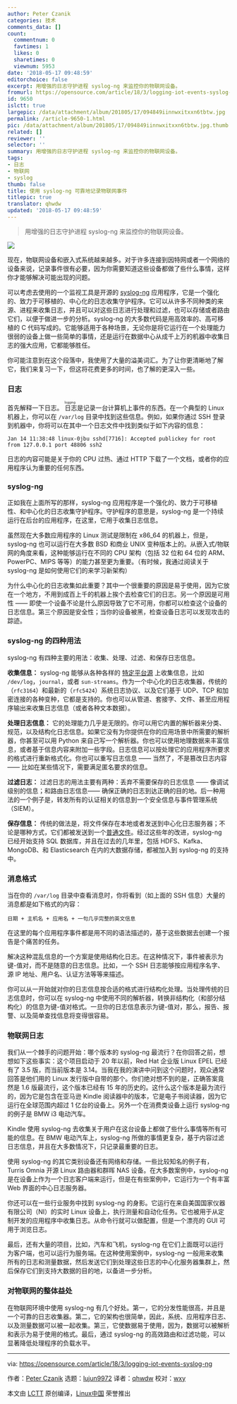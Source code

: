 ```yaml
---
author: Peter Czanik
categories: 技术
comments_data: []
count:
  commentnum: 0
  favtimes: 1
  likes: 0
  sharetimes: 0
  viewnum: 5953
date: '2018-05-17 09:48:59'
editorchoice: false
excerpt: 用增强的日志守护进程 syslog-ng 来监控你的物联网设备。
fromurl: https://opensource.com/article/18/3/logging-iot-events-syslog-ng
id: 9650
islctt: true
largepic: /data/attachment/album/201805/17/094849iinnwxitxxn6tbtw.jpg
permalink: /article-9650-1.html
pic: /data/attachment/album/201805/17/094849iinnwxitxxn6tbtw.jpg.thumb.jpg
related: []
reviewer: ''
selector: ''
summary: 用增强的日志守护进程 syslog-ng 来监控你的物联网设备。
tags:
- 日志
- 物联网
- syslog
thumb: false
title: 使用 syslog-ng 可靠地记录物联网事件
titlepic: true
translator: qhwdw
updated: '2018-05-17 09:48:59'
---
```



> 
> 用增强的日志守护进程 syslog-ng 来监控你的物联网设备。
> 
> 
> 


![](/data/attachment/album/201805/17/094849iinnwxitxxn6tbtw.jpg)


现在，物联网设备和嵌入式系统越来越多。对于许多连接到因特网或者一个网络的设备来说，记录事件很有必要，因为你需要知道这些设备都做了些什么事情，这样你才能够解决可能出现的问题。


可以考虑去使用的一个监视工具是开源的 [syslog-ng](https://syslog-ng.com/open-source-log-management) 应用程序，它是一个强化的、致力于可移植的、中心化的日志收集守护程序。它可以从许多不同种类的来源、进程来收集日志，并且可以对这些日志进行处理和过滤，也可以存储或者路由它们，以便于做进一步的分析。syslog-ng 的大多数代码是用高效率的、高可移植的 C 代码写成的。它能够适用于各种场景，无论你是将它运行在一个处理能力很弱的设备上做一些简单的事情，还是运行在数据中心从成千上万的机器中收集日志的强大应用，它都能够胜任。


你可能注意到在这个段落中，我使用了大量的溢美词汇。为了让你更清晰地了解它，我们来复习一下，但这将花费更多的时间，也了解的更深入一些。


### 日志


首先解释一下日志。<ruby> 日志 <rt>  logging </rt></ruby>是记录一台计算机上事件的东西。在一个典型的 Linux 机器上，你可以在 `/var/log` 目录中找到这些信息。例如，如果你通过 SSH 登录到机器中，你将可以在其中一个日志文件中找到类似于如下内容的信息：



```
Jan 14 11:38:48 linux-0jbu sshd[7716]: Accepted publickey for root from 127.0.0.1 port 48806 ssh2

```

日志的内容可能是关于你的 CPU 过热、通过 HTTP 下载了一个文档，或者你的应用程序认为重要的任何东西。


### syslog-ng


正如我在上面所写的那样，syslog-ng 应用程序是一个强化的、致力于可移植性、和中心化的日志收集守护程序。守护程序的意思是，syslog-ng 是一个持续运行在后台的应用程序，在这里，它用于收集日志信息。


虽然现在大多数应用程序的 Linux 测试是限制在 x86\_64 的机器上，但是，syslog-ng 也可以运行在大多数 BSD 和商业 UNIX 变种版本上的。从嵌入式/物联网的角度来看，这种能够运行在不同的 CPU 架构（包括 32 位和 64 位的 ARM、PowerPC、MIPS 等等）的能力甚至更为重要。（有时候，我通过阅读关于 syslog-ng 是如何使用它们的来学习新架构）


为什么中心化的日志收集如此重要？其中一个很重要的原因是易于使用，因为它放在一个地方，不用到成百上千的机器上挨个去检查它们的日志。另一个原因是可用性 —— 即使一个设备不论是什么原因导致了它不可用，你都可以检查这个设备的日志信息。第三个原因是安全性；当你的设备被黑，检查设备日志可以发现攻击的踪迹。


### syslog-ng 的四种用法


syslog-ng 有四种主要的用法：收集、处理、过滤、和保存日志信息。


**收集信息：** syslog-ng 能够从各种各样的 [特定平台源](https://syslog-ng.com/documents/html/syslog-ng-ose-latest-guides/en/syslog-ng-ose-guide-admin/html/sources.html) 上收集信息，比如 `/dev/log`，`journal`，或者 `sun-streams`。作为一个中心化的日志收集器，传统的（`rfc3164`）和最新的（`rfc5424`）系统日志协议、以及它们基于 UDP、TCP 和加密连接的各种变种，它都是支持的。你也可以从管道、套接字、文件、甚至应用程序输出来收集日志信息（或者各种文本数据）。


**处理日志信息：** 它的处理能力几乎是无限的。你可以用它内置的解析器来分类、规范，以及结构化日志信息。如果它没有为你提供在你的应用场景中所需要的解析器，你甚至可以用 Python 来自己写一个解析器。你也可以使用地理数据来丰富信息，或者基于信息内容来附加一些字段。日志信息可以按处理它的应用程序所要求的格式进行重新格式化。你也可以重写日志信息 —— 当然了，不是篡改日志内容 —— 比如在某些情况下，需要满足匿名要求的信息。


**过滤日志：** 过滤日志的用法主要有两种：丢弃不需要保存的日志信息 —— 像调试级别的信息；和路由日志信息—— 确保正确的日志到达正确的目的地。后一种用法的一个例子是，转发所有的认证相关的信息到一个安全信息与事件管理系统（SIEM）。


**保存信息：** 传统的做法是，将文件保存在本地或者发送到中心化日志服务器；不论是哪种方式，它们都被发送到一个[普通文件](https://en.wikipedia.org/wiki/Flat_file_database)。经过这些年的改进，syslog-ng 已经开始支持 SQL 数据库，并且在过去的几年里，包括 HDFS、Kafka、MongoDB、和 Elasticsearch 在内的大数据存储，都被加入到 syslog-ng 的支持中。


### 消息格式


当在你的 `/var/log` 目录中查看消息时，你将看到（如上面的 SSH 信息）大量的消息都是如下格式的内容：



```
日期 + 主机名 + 应用名 + 一句几乎完整的英文信息

```

在这里的每个应用程序事件都是用不同的语法描述的，基于这些数据去创建一个报告是个痛苦的任务。


解决这种混乱信息的一个方案是使用结构化日志。在这种情况下，事件被表示为键-值对，而不是随意的日志信息。比如，一个 SSH 日志能够按应用程序名字、源 IP 地址、用户名、认证方法等等来描述。


你可以从一开始就对你的日志信息按合适的格式进行结构化处理。当处理传统的日志信息时，你可以在 syslog-ng 中使用不同的解析器，转换非结构化（和部分结构化）的信息为键-值对格式。一旦你的日志信息表示为键-值对，那么，报告、报警、以及简单查找信息将变得很容易。


### 物联网日志


我们从一个棘手的问题开始：哪个版本的 syslog-ng 最流行？在你回答之前，想想如下这些事实：这个项目启动于 20 年以前，Red Hat 企业版 Linux EPEL 已经有了 3.5 版，而当前版本是 3.14。当我在我的演讲中问到这个问题时，观众通常回答是他们用的 Linux 发行版中自带的那个。你们绝对想不到的是，正确答案竟然是 1.6 版最流行，这个版本已经有 15 年的历史的。这什么这个版本是最为流行的，因为它是包含在亚马逊 Kindle 阅读器中的版本，它是电子书阅读器，因为它运行在全球范围内超过 1 亿台的设备上。另外一个在消费类设备上运行 syslog-ng 的例子是 BMW i3 电动汽车。


Kindle 使用 syslog-ng 去收集关于用户在这台设备上都做了些什么事情等所有可能的信息。在 BMW 电动汽车上，syslog-ng 所做的事情更复杂，基于内容过滤日志信息，并且在大多数情况下，只记录最重要的日志。


使用 syslog-ng 的其它类别设备还有网络和存储。一些比较知名的例子有，Turris Omnia 开源 Linux 路由器和群晖 NAS 设备。在大多数案例中，syslog-ng 是在设备上作为一个日志客户端来运行，但是在有些案例中，它运行为一个有丰富 Web 界面的中心日志服务器。


你还可以在一些行业服务中找到 syslog-ng 的身影。它运行在来自美国国家仪器有限公司（NI）的实时 Linux 设备上，执行测量和自动化任务。它也被用于从定制开发的应用程序中收集日志。从命令行就可以做配置，但是一个漂亮的 GUI 可用于浏览日志。


最后，还有大量的项目，比如，汽车和飞机，syslog-ng 在它们上面既可以运行为客户端，也可以运行为服务端。在这种使用案例中，syslog-ng 一般用来收集所有的日志和测量数据，然后发送它们到处理这些日志的中心化服务器集群上，然后保存它们到支持大数据的目的地，以备进一步分析。


### 对物联网的整体益处


在物联网环境中使用 syslog-ng 有几个好处。第一，它的分发性能很高，并且是一个可靠的日志收集器。第二，它的架构也很简单，因此，系统、应用程序日志、以及测量数据可以被一起收集。第三，它使数据易于使用，因为，数据可以被解析和表示为易于使用的格式。最后，通过 syslog-ng 的高效路由和过滤功能，可以显著降低处理程序的负载水平。




---


via: <https://opensource.com/article/18/3/logging-iot-events-syslog-ng>


作者：[Peter Czanik](https://opensource.com/users/czanik) 选题：[lujun9972](https://github.com/lujun9972) 译者：[qhwdw](https://github.com/qhwdw) 校对：[wxy](https://github.com/wxy)


本文由 [LCTT](https://github.com/LCTT/TranslateProject) 原创编译，[Linux中国](https://linux.cn/) 荣誉推出